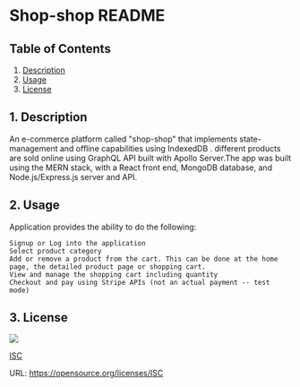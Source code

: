 # Shop-shop README

## Table of Contents

1. [Description](#description)
2. [Usage](#usage)
3. [License](#license)

## 1. Description

An e-commerce platform called "shop-shop" that implements state-management and offline capabilities using IndexedDB . different products are sold online using GraphQL API built with Apollo Server.The app was built using the MERN stack, with a React front end, MongoDB database, and Node.js/Express.js server and API.

## 2. Usage

Application provides the ability to do the following:

    Signup or Log into the application
    Select product category
    Add or remove a product from the cart. This can be done at the home page, the detailed product page or shopping cart.
    View and manage the shopping cart including quantity
    Checkout and pay using Stripe APIs (not an actual payment -- test mode)

## 3. License

![](https://img.shields.io/badge/License-ISC-blue.svg)

[ISC](https://opensource.org/licenses/ISC)

URL: https://opensource.org/licenses/ISC
